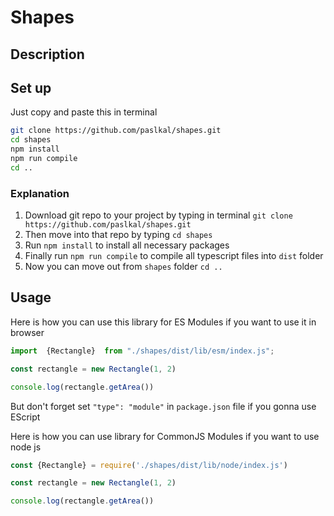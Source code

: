 # Shapes

## Description


## Set up
Just copy and paste this in terminal
```bash
git clone https://github.com/paslkal/shapes.git
cd shapes
npm install
npm run compile
cd ..
```

### Explanation
1. Download git repo to your project by typing in terminal `git clone https://github.com/paslkal/shapes.git`<br>
2. Then move into that repo by typing `cd shapes`
3. Run `npm install` to install all necessary packages 
4. Finally run `npm run compile` to compile all typescript files into `dist` folder<br>
5. Now you can move out from `shapes` folder `cd ..`


## Usage
Here is how you can use this library for ES Modules if you want to use it in browser
```js
import  {Rectangle}  from "./shapes/dist/lib/esm/index.js";

const rectangle = new Rectangle(1, 2)

console.log(rectangle.getArea())
```

But don't forget set `"type": "module"` in `package.json` file if you gonna use EScript

Here is how you can use library for CommonJS Modules if you want to use node js
```js
const {Rectangle} = require('./shapes/dist/lib/node/index.js')

const rectangle = new Rectangle(1, 2)

console.log(rectangle.getArea())
``` 